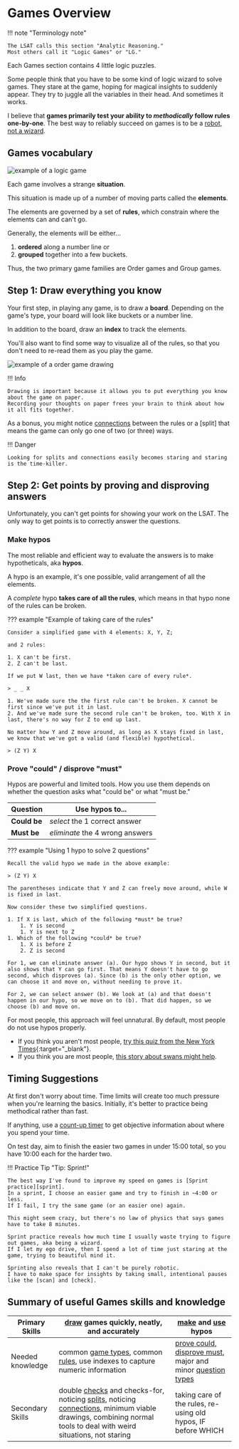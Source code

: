# Games Overview

!!! note "Terminology note"

    The LSAT calls this section "Analytic Reasoning."
    Most others call it "Logic Games" or "LG."

Each Games section contains 4 little logic puzzles.

Some people think that you have to be some kind of logic wizard to solve games.
They stare at the game, hoping for magical insights to suddenly appear.
They try to juggle all the variables in their head.
And sometimes it works.

I believe that **games primarily test your ability to *methodically* follow rules one-by-one**.
The best way to reliably succeed on games is to be a [robot, not a wizard][wiz].

## Games vocabulary

![example of a logic game][situation]

Each game involves a strange **situation**.

This situation is made up of a number of moving parts called the **elements**.

The elements are governed by a set of **rules**, which constrain where the elements can and can't go.

Generally, the elements will be either...

1. **ordered** along a number line or
2. **grouped** together into a few buckets.

Thus, the two primary game families are Order games and Group games.

## Step 1: Draw everything you know

Your first step, in playing any game, is to draw a **board**. Depending on the game's type, your board will look like buckets or a number line.

In addition to the board, draw an **index** to track the elements.

You'll also want to find some way to visualize all of the rules, so that you don't need to re-read them as you play the game.

![example of a order game drawing][drawing]

!!! Info

    Drawing is important because it allows you to put everything you know about the game on paper.
    Recording your thoughts on paper frees your brain to think about how it all fits together.

As a bonus, you might notice [connections] between the rules or a [split] that means the game can only go one of two (or three) ways.

!!! Danger

    Looking for splits and connections easily becomes staring and staring is the time-killer.

## Step 2: Get points by proving and disproving answers

Unfortunately, you can't get points for showing your work on the LSAT.
The only way to get points is to correctly answer the questions.

### Make hypos

The most reliable and efficient way to evaluate the answers is to make hypotheticals, aka **hypos**.

A hypo is an example, it's one possible, valid arrangement of all the elements.

A *complete* hypo **takes care of all the rules**, which means in that hypo none of the rules can be broken.

??? example "Example of taking care of the rules"

    Consider a simplified game with 4 elements: X, Y, Z; 
    
    and 2 rules:

    1. X can't be first.
    2. Z can't be last.

    If we put W last, then we have *taken care of every rule*.

    > _ _ X

    1. We've made sure the the first rule can't be broken. X cannot be first since we've put it in last.
    2. And we've made sure the second rule can't be broken, too. With X in last, there's no way for Z to end up last.

    No matter how Y and Z move around, as long as X stays fixed in last, we know that we've got a valid (and flexible) hypothetical.

    > (Z Y) X

### Prove "could" / disprove "must"

Hypos are powerful and limited tools.
How you use them depends on whether the question asks what "could be" or what "must be."

Question | Use hypos to...
-- | --
**Could be** | *select* the 1 correct answer
**Must be** | *eliminate* the 4 wrong answers

??? example "Using 1 hypo to solve 2 questions"

    Recall the valid hypo we made in the above example:

    > (Z Y) X

    The parentheses indicate that Y and Z can freely move around, while W is fixed in last.

    Now consider these two simplified questions.

    1. If X is last, which of the following *must* be true?
        1. Y is second
        1. Y is next to Z
    1. Which of the following *could* be true?
        1. X is before Z
        2. Z is second

    For 1, we can eliminate answer (a). Our hypo shows Y in second, but it also shows that Y can go first. That means Y doesn't have to go second, which disproves (a). Since (b) is the only other option, we can choose it and move on, without needing to prove it.

    For 2, we can select answer (b). We look at (a) and that doesn't happen in our hypo, so we move on to (b). That did happen, so we choose (b) and move on.

For most people, this approach will feel unnatural. By default, most people do not use hypos properly.

- If you think you aren't most people, [try this quiz from the New York Times][nyt]{:target="_blank"}.
- If you think you are most people, [this story about swans might help][swan].

## Timing Suggestions

At first don't worry about time.
Time limits will create too much pressure when you're learning the basics.
Initially, it's better to practice being methodical rather than fast.

If anything, use a [count-up timer][count-up] to get objective information about where you spend your time.

On test day, aim to finish the easier two games in under 15:00 total, so you have 10:00 each for the harder two.

!!! Practice Tip "Tip: Sprint!"

    The best way I've found to improve my speed on games is [Sprint practice][sprint].
    In a sprint, I choose an easier game and try to finish in ~4:00 or less.
    If I fail, I try the same game (or an easier one) again.

    This might seem crazy, but there's no law of physics that says games have to take 8 minutes.

    Sprint practice reveals how much time I usually waste trying to figure out games, aka being a wizard.
    If I let my ego drive, then I spend a lot of time just staring at the game, trying to beautiful mind it.
    
    Sprinting also reveals that I can't be purely robotic.
    I have to make space for insights by taking small, intentional pauses like the [scan] and [check].

## Summary of useful Games skills and knowledge

Primary Skills | [draw] games quickly, neatly, and accurately | [make] and [use] hypos
-- | -- | --
Needed knowledge | common [game types], common [rules], use indexes to capture numeric information | [prove could, disprove must][swan], major and minor [question types]
Secondary Skills | double [checks] and checks-for, noticing [splits], noticing [connections], minimum viable drawings, combining normal tools to deal with weird situations, not staring | taking care of the rules, re-using old hypos, IF before WHICH

[situation]: ../assets/images/LGanatomy.png
[drawing]: ../assets/images/setup.png
[wiz]: wizards.md
[question types]: points/questions.md
[swan]: points/swan.md
[count-up]: ../time/speed.md#count-up
[draw]: draw/draw.md
[points]: points/prove-it.md
[game types]: draw/types.md
[rules]: draw/rules.md
[make]: points/prove-it.md#make-hypos-to-answer-the-questions
[use]: points/prove-it.md#use-hypos-effectively
[swan]: points/swan.md
[checks]: draw/draw.md#step-3-check-check
[questions]: points/questions.md
[overlap]: points/prove-it.md#smoothly-make-hypos-by-following-the-overlapping-rules
[connections]: draw/connections.md
[nyt]: https://www.nytimes.com/interactive/2015/07/03/upshot/a-quick-puzzle-to-test-your-problem-solving/
[splits]: draw/splits.md
[sprint]: ../time/speed.md#sprint
[scan]: draw/draw.md#step-1-scan-scan
